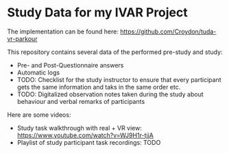 # Study Data for my IVAR Project

The implementation can be found here: https://github.com/Croydon/tuda-vr-parkour 

This repository contains several data of the performed pre-study and study:

  * Pre- and Post-Questionnaire answers
  * Automatic logs
  * TODO: Checklist for the study instructor to ensure that every participant gets the same information and taks in the same order etc.
  * TODO: Digitalized observation notes taken during the study about behaviour and verbal remarks of participants

Here are some videos:
  * Study task walkthrough with real + VR view: https://www.youtube.com/watch?v=WJ9H1r-tjjA
  * Playlist of study participant task recordings: TODO
